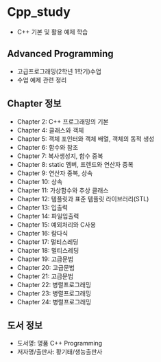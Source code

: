 # Cpp_study
- C++ 기본 및 활용 예제 학습

## Advanced Programming
- 고급프로그래밍(2학년 1학기)수업  
- 수업 예제 관련 정리  

## Chapter 정보
- Chapter 2: C++ 프로그래밍의 기본
- Chapter 4: 클래스와 객체
- Chapter 5: 객체 포인터와 객체 배열, 객체의 동적 생성
- Chapter 6: 함수와 참조
- Chapter 7: 복사생성지, 함수 중복
- Chapter 8: static 멤버, 프렌드와 연산자 중복  
- Chapter 9: 연산자 중복, 상속
- Chapter 10: 상속 
- Chapter 11: 가상함수와 추상 클래스
- Chapter 12: 템플릿과 표준 템플릿 라이브러리(STL)
- Chapter 13: 입출력
- Chapter 14: 파일입출력
- Chapter 15: 예외처리와 C사용
- Chapter 16: 람다식
- Chapter 17: 멀티스레딩
- Chapter 18: 멀티스레딩
- Chapter 19: 고급문법
- Chapter 20: 고급문법
- Chapter 21: 고급문법
- Chapter 22: 병렬프로그래밍
- Chapter 23: 병렬프로그래밍
- Chapter 24: 병렬프로그래밍

## 도서 정보
- 도서명: 명품 C++ Programming
- 저자명/출판사: 황기태/생능출판사
